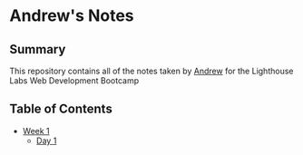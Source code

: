 # Andrew's Notes
## Summary
This repository contains all of the notes taken by [Andrew](https://github.com/AndreWWWolf) for the Lighthouse Labs Web Development Bootcamp
## Table of Contents
  * [Week 1](/Week_1)
    * [Day 1](/Week_1/Day_1)